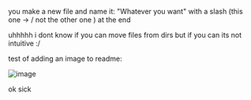 you make a new file and name it:
"Whatever you want" with a slash (this one -> / not the other one \) at the end

uhhhhh i dont know if you can move files from dirs but if you can its not intuitive :/

test of adding an image to readme:

![image](https://user-images.githubusercontent.com/46064402/131095681-53e02ea8-a3c3-4bbb-bfd0-c73aa83433a9.png)

ok sick
